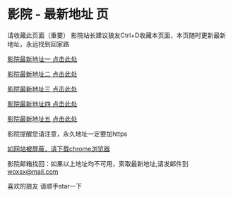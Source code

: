 # 影院 - 最新地址 页

请收藏此页面（重要）
影院站长建议狼友Ctrl+D收藏本页面，本页随时更新最新地址，永远找到回家路

[影院最新地址一 点击此处](https://c5gf.sbs/) 

[影院最新地址二 点击此处](https://5gbk.sbs/) 

[影院最新地址三 点击此处](https://5gsx.sbs/) 

[影院最新地址四 点击此处](https://5gbk.sbs/) 

[影院最新地址五 点击此处](https://c5gf.sbs/) 

影院提醒您请注意，永久地址一定要加https

[如网站被屏蔽，请下载chrome浏览器](https://8xe23.com/chrome_93.0.4577.82.apk) 

影院邮箱找回：如果以上地址均不可用，索取最新地址,请发邮件到 woxsx@mail.com

喜欢的狼友 请顺手star一下
